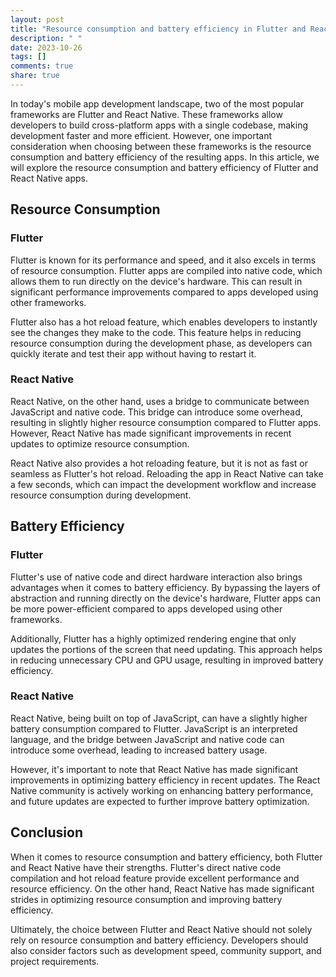 ```yaml
---
layout: post
title: "Resource consumption and battery efficiency in Flutter and React Native"
description: " "
date: 2023-10-26
tags: []
comments: true
share: true
---
```


In today's mobile app development landscape, two of the most popular frameworks are Flutter and React Native. These frameworks allow developers to build cross-platform apps with a single codebase, making development faster and more efficient. However, one important consideration when choosing between these frameworks is the resource consumption and battery efficiency of the resulting apps. In this article, we will explore the resource consumption and battery efficiency of Flutter and React Native apps.

## Resource Consumption

### Flutter

Flutter is known for its performance and speed, and it also excels in terms of resource consumption. Flutter apps are compiled into native code, which allows them to run directly on the device's hardware. This can result in significant performance improvements compared to apps developed using other frameworks.

Flutter also has a hot reload feature, which enables developers to instantly see the changes they make to the code. This feature helps in reducing resource consumption during the development phase, as developers can quickly iterate and test their app without having to restart it.

### React Native

React Native, on the other hand, uses a bridge to communicate between JavaScript and native code. This bridge can introduce some overhead, resulting in slightly higher resource consumption compared to Flutter apps. However, React Native has made significant improvements in recent updates to optimize resource consumption.

React Native also provides a hot reloading feature, but it is not as fast or seamless as Flutter's hot reload. Reloading the app in React Native can take a few seconds, which can impact the development workflow and increase resource consumption during development.

## Battery Efficiency

### Flutter

Flutter's use of native code and direct hardware interaction also brings advantages when it comes to battery efficiency. By bypassing the layers of abstraction and running directly on the device's hardware, Flutter apps can be more power-efficient compared to apps developed using other frameworks.

Additionally, Flutter has a highly optimized rendering engine that only updates the portions of the screen that need updating. This approach helps in reducing unnecessary CPU and GPU usage, resulting in improved battery efficiency.

### React Native

React Native, being built on top of JavaScript, can have a slightly higher battery consumption compared to Flutter. JavaScript is an interpreted language, and the bridge between JavaScript and native code can introduce some overhead, leading to increased battery usage.

However, it's important to note that React Native has made significant improvements in optimizing battery efficiency in recent updates. The React Native community is actively working on enhancing battery performance, and future updates are expected to further improve battery optimization.

## Conclusion

When it comes to resource consumption and battery efficiency, both Flutter and React Native have their strengths. Flutter's direct native code compilation and hot reload feature provide excellent performance and resource efficiency. On the other hand, React Native has made significant strides in optimizing resource consumption and improving battery efficiency.

Ultimately, the choice between Flutter and React Native should not solely rely on resource consumption and battery efficiency. Developers should also consider factors such as development speed, community support, and project requirements.